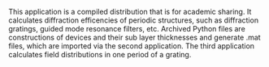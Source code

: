 This application is a compiled distribution that is for academic sharing. It calculates diffraction efficencies of periodic structures, such as diffraction gratings, guided mode resonance filters, etc.
Archived Python files are constructions of devices and their sub layer thicknesses and generate .mat files, which are imported via the second application. 
The third application calculates field distributions in one period of a grating.
